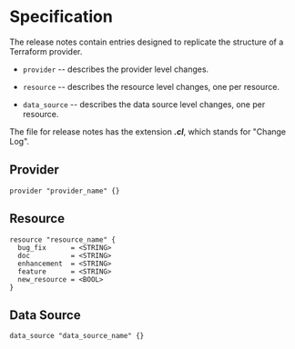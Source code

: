 # Specification

The release notes contain entries designed to replicate the structure of a Terraform provider.

 - `provider` -- describes the provider level changes.

 - `resource` -- describes the resource level changes, one per resource.

 - `data_source` -- describes the data source level changes, one per resource.

The file for release notes has the extension ***.cl***, which stands for "Change Log".

## Provider

```hcl
provider "provider_name" {}
```

## Resource

```hcl
resource "resource_name" {
  bug_fix      = <STRING>
  doc          = <STRING>
  enhancement  = <STRING>
  feature      = <STRING>
  new_resource = <BOOL>
}
```

## Data Source

```hcl
data_source "data_source_name" {}
```
